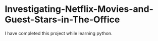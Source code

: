 # Investigating-Netflix-Movies-and-Guest-Stars-in-The-Office
I have completed this project while learning python.
